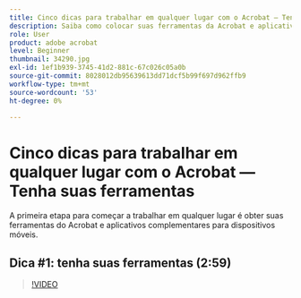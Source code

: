 ```yaml
---
title: Cinco dicas para trabalhar em qualquer lugar com o Acrobat — Tenha suas ferramentas
description: Saiba como colocar suas ferramentas da Acrobat e aplicativos complementares para dispositivos móveis em funcionamento em qualquer lugar
role: User
product: adobe acrobat
level: Beginner
thumbnail: 34290.jpg
exl-id: 1ef1b939-3745-41d2-881c-67c026c05a0b
source-git-commit: 8028012db95639613dd71dcf5b99f697d962ffb9
workflow-type: tm+mt
source-wordcount: '53'
ht-degree: 0%

---
```


# Cinco dicas para trabalhar em qualquer lugar com o Acrobat — Tenha suas ferramentas

A primeira etapa para começar a trabalhar em qualquer lugar é obter suas ferramentas do Acrobat e aplicativos complementares para dispositivos móveis.

## Dica #1: tenha suas ferramentas (2:59)

>[!VIDEO](https://video.tv.adobe.com/v/34290)
